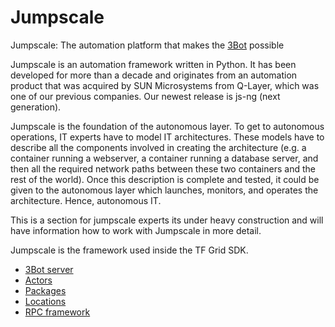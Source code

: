 # Jumpscale 

Jumpscale: The automation platform that makes the [3Bot](threefold__3bot_def) possible

Jumpscale is an automation framework written in Python. It has been developed for more than a decade and originates from an automation product that was acquired by SUN Microsystems from Q-Layer, which was one of our previous companies. Our newest release is js-ng (next generation).

Jumpscale is the foundation of the autonomous layer. To get to autonomous operations, IT experts have to model IT architectures. These models have to describe all the components involved in creating the architecture (e.g. a container running a webserver, a container running a database server, and then all the required network paths between these two containers and the rest of the world). Once this description is complete and tested, it could be given to the autonomous layer which launches, monitors, and operates the architecture. Hence, autonomous IT.

This is a section for jumpscale experts its under heavy construction and will have information how to work with Jumpscale in more detail.

Jumpscale is the framework used inside the TF Grid SDK.

- [3Bot server](sdk__3bot_server.md)
- [Actors](sdk__actors.md)
- [Packages](sdk__packages.md)
- [Locations](sdk__locations.md)
- [RPC framework](sdk__rpc.md)